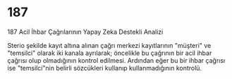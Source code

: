 # 187
187 Acil İhbar Çağrılarının Yapay Zeka Destekli Analizi

Sterio şekilde kayıt altına alınan çağrı merkezi kayıtlarının "müşteri" ve "temsilci" olarak iki kanala ayrılarak; 
öncelikle bu çağrının bir acil ihbar çağrısı olup olmadığının kontrol edilmesi. Ardından eğer bu bir ihbar çağrısı ise 
"temsilci"nin belirli sözcükleri kullanıp kullanmadığının kontrolü.
